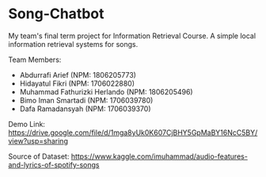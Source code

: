 # Song-Chatbot
My team's final term project for Information Retrieval Course. A simple local information retrieval systems for songs.

Team Members:
- Abdurrafi Arief (NPM: 1806205773)
- Hidayatul Fikri (NPM: 1706022880)
- Muhammad Fathurizki Herlando (NPM: 1806205496)
- Bimo Iman Smartadi (NPM: 1706039780)
- Dafa Ramadansyah (NPM: 1706039370)

Demo Link: https://drive.google.com/file/d/1mga8yUk0K607CjBHY5GpMaBY16NcC5BY/view?usp=sharing

Source of Dataset: https://www.kaggle.com/imuhammad/audio-features-and-lyrics-of-spotify-songs

